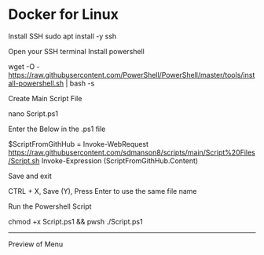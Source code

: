 # Docker for Linux 

Install SSH 
sudo apt install -y ssh

Open your SSH terminal
Install powershell

wget -O - https://raw.githubusercontent.com/PowerShell/PowerShell/master/tools/install-powershell.sh | bash -s

Create Main Script File

nano Script.ps1

Enter the Below in the .ps1 file

$ScriptFromGithHub = Invoke-WebRequest https://raw.githubusercontent.com/sdmanson8/scripts/main/Script%20Files/Script.sh
Invoke-Expression $($ScriptFromGithHub.Content)

Save and exit

CTRL + X, Save (Y), Press Enter to use the same file name

Run the Powershell Script

chmod +x Script.ps1 && pwsh ./Script.ps1

---------------------------------------------------------
Preview of Menu

